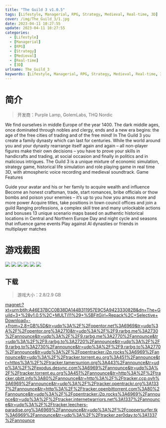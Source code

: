 ```yaml
---
title: "The Guild 3 v1.0.5"
tags: [Lifestyle, Managerial, RPG, Strategy, Medieval, Real-time, 3D]
cover: /img/The_Guild_3/1.jpg
date: 2023-04-11 10:27:55
update: 2023-04-11 10:27:55
categories: 
  - [Lifestyle]
  - [Managerial]
  - [RPG]
  - [Strategy]
  - [Medieval]
  - [Real-time]
  - [3D]
urlname: The_Guild_3
keywords: [Lifestyle, Managerial, RPG, Strategy, Medieval, Real-time, 3D]
---
```

# 简介

> 开发商：Purple Lamp, GolemLabs, THQ Nordic

We find ourselves in middle Europe of the year 1400. The dark middle ages, once dominated through nobles and clergy, ends and a new era begins: the age of the free cities of trading and of the free mind!
In The Guild 3 you create a family dynasty which can last for centuries. While the world around you and your dynasty rearrange itself again and again – all non-player figures make their own decisions – you have to prove your skills in handicrafts and trading, at social occasion and finally in politics and in malicious intrigues.
The Guild 3 is a unique mixture of economic simulation, strategy game, historical life simulation and role playing game in real time 3D, with atmospheric voice recording and medieval soundtrack.
Game Features

Guide your avatar and his or her family to acquire wealth and influence
Become an honest craftsman, trade, start romances, bribe officials or thow bombs and poison your enemies – it’s up to you how you amass more and more power
Acquire titles, take positions in town council offices and join a guild
Ranging professions, a complex skill tree and many unlockable actions and bonuses
13 unique scenario maps based on authentic historical locations in Central and Northern Europe
Day and night cycle and seasons that influence game events
Play against AI dynasties or friends in multiplayer matches

# 游戏截图

![](/img/The_Guild_3/2.jpg)
![](/img/The_Guild_3/3.jpg)
![](/img/The_Guild_3/4.jpg)
![](/img/The_Guild_3/5.jpg)
![](/img/The_Guild_3/6.jpg)
![](/img/The_Guild_3/7.jpg)


## 下载

> 游戏大小：2.8/2.9 GB

[magnet:?xt=urn:btih:A46E37BCC0B38DA144B311957E9C5A942333082B&amp;dn=The+Guild+3+%28v1.0.5%2C+MULTi11%29+%5BFitGirl+Repack%2C+Selective+Download+-+from+2.8+GB%5D&amp;tr=udp%3A%2F%2Fopentor.net%3A6969&amp;tr=udp%3A%2F%2Fopentor.org%3A2710&amp;tr=udp%3A%2F%2F9.rarbg.me%3A2730%2Fannounce&amp;tr=udp%3A%2F%2F9.rarbg.me%3A2770%2Fannounce&amp;tr=udp%3A%2F%2F9.rarbg.to%3A2720%2Fannounce&amp;tr=udp%3A%2F%2F9.rarbg.to%3A2730%2Fannounce&amp;tr=udp%3A%2F%2F9.rarbg.to%3A2770%2Fannounce&amp;tr=udp%3A%2F%2Fopentracker.i2p.rocks%3A6969%2Fannounce&amp;tr=udp%3A%2F%2Ftracker.torrent.eu.org%3A451%2Fannounce&amp;tr=https%3A%2F%2Ftracker.tamersunion.org%3A443%2Fannounce&amp;tr=udp%3A%2F%2Fexodus.desync.com%3A6969%2Fannounce&amp;tr=udp%3A%2F%2Ftracker.torrent.eu.org%3A451%2Fannounce&amp;tr=http%3A%2F%2Ftracker.gbitt.info%3A80%2Fannounce&amp;tr=http%3A%2F%2Ftracker.ccp.ovh%3A6969%2Fannounce&amp;tr=udp%3A%2F%2Ftracker.opentrackr.org%3A1337%2Fannounce&amp;tr=http%3A%2F%2Ftracker.openbittorrent.com%3A80%2Fannounce&amp;tr=udp%3A%2F%2Fopentracker.i2p.rocks%3A6969%2Fannounce&amp;tr=udp%3A%2F%2Ftracker.internetwarriors.net%3A1337%2Fannounce&amp;tr=udp%3A%2F%2Ftracker.leechers-paradise.org%3A6969%2Fannounce&amp;tr=udp%3A%2F%2Fcoppersurfer.tk%3A6969%2Fannounce&amp;tr=udp%3A%2F%2Ftracker.zer0day.to%3A1337%2Fannounce](magnet:?xt=urn:btih:A46E37BCC0B38DA144B311957E9C5A942333082B&amp;dn=The+Guild+3+%28v1.0.5%2C+MULTi11%29+%5BFitGirl+Repack%2C+Selective+Download+-+from+2.8+GB%5D&amp;tr=udp%3A%2F%2Fopentor.net%3A6969&amp;tr=udp%3A%2F%2Fopentor.org%3A2710&amp;tr=udp%3A%2F%2F9.rarbg.me%3A2730%2Fannounce&amp;tr=udp%3A%2F%2F9.rarbg.me%3A2770%2Fannounce&amp;tr=udp%3A%2F%2F9.rarbg.to%3A2720%2Fannounce&amp;tr=udp%3A%2F%2F9.rarbg.to%3A2730%2Fannounce&amp;tr=udp%3A%2F%2F9.rarbg.to%3A2770%2Fannounce&amp;tr=udp%3A%2F%2Fopentracker.i2p.rocks%3A6969%2Fannounce&amp;tr=udp%3A%2F%2Ftracker.torrent.eu.org%3A451%2Fannounce&amp;tr=https%3A%2F%2Ftracker.tamersunion.org%3A443%2Fannounce&amp;tr=udp%3A%2F%2Fexodus.desync.com%3A6969%2Fannounce&amp;tr=udp%3A%2F%2Ftracker.torrent.eu.org%3A451%2Fannounce&amp;tr=http%3A%2F%2Ftracker.gbitt.info%3A80%2Fannounce&amp;tr=http%3A%2F%2Ftracker.ccp.ovh%3A6969%2Fannounce&amp;tr=udp%3A%2F%2Ftracker.opentrackr.org%3A1337%2Fannounce&amp;tr=http%3A%2F%2Ftracker.openbittorrent.com%3A80%2Fannounce&amp;tr=udp%3A%2F%2Fopentracker.i2p.rocks%3A6969%2Fannounce&amp;tr=udp%3A%2F%2Ftracker.internetwarriors.net%3A1337%2Fannounce&amp;tr=udp%3A%2F%2Ftracker.leechers-paradise.org%3A6969%2Fannounce&amp;tr=udp%3A%2F%2Fcoppersurfer.tk%3A6969%2Fannounce&amp;tr=udp%3A%2F%2Ftracker.zer0day.to%3A1337%2Fannounce)